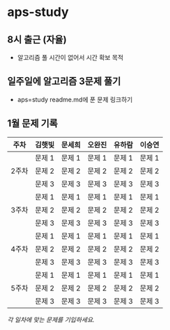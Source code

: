 # aps-study

## 8시 출근 (자율)
- 알고리즘 풀 시간이 없어서 시간 확보 목적

## 일주일에 알고리즘 3문제 풀기
- aps=study readme.md에 푼 문제 링크하기

## 1월 문제 기록

<table>
  <thead>
    <tr>
      <th>주차</th>
      <th>김햇빛</th>
      <th>문세희</th>
      <th>오완진</th>
      <th>유하람</th>
      <th>이승연</th>
    </tr>
  </thead>
  <tbody>
    <tr>
        <tr>
      <td rowspan="3">2주차</td>
      <td>문제 1</td>
      <td>문제 1</td>
      <td>문제 1</td>
      <td>문제 1</td>
      <td>문제 1</td>
    </tr>
    <tr>
      <td>문제 2</td>
      <td>문제 2</td>
      <td>문제 2</td>
      <td>문제 2</td>
      <td>문제 2</td>
    </tr>
    <tr>
      <td>문제 3</td>
      <td>문제 3</td>
      <td>문제 3</td>
      <td>문제 3</td>
      <td>문제 3</td>
    </tr>
        <tr>
      <td rowspan="3">3주차</td>
      <td>문제 1</td>
      <td>문제 1</td>
      <td>문제 1</td>
      <td>문제 1</td>
      <td>문제 1</td>
    </tr>
    <tr>
      <td>문제 2</td>
      <td>문제 2</td>
      <td>문제 2</td>
      <td>문제 2</td>
      <td>문제 2</td>
    </tr>
    <tr>
      <td>문제 3</td>
      <td>문제 3</td>
      <td>문제 3</td>
      <td>문제 3</td>
      <td>문제 3</td>
    </tr>
        <tr>
      <td rowspan="3">4주차</td>
      <td>문제 1</td>
      <td>문제 1</td>
      <td>문제 1</td>
      <td>문제 1</td>
      <td>문제 1</td>
    </tr>
    <tr>
      <td>문제 2</td>
      <td>문제 2</td>
      <td>문제 2</td>
      <td>문제 2</td>
      <td>문제 2</td>
    </tr>
    <tr>
      <td>문제 3</td>
      <td>문제 3</td>
      <td>문제 3</td>
      <td>문제 3</td>
      <td>문제 3</td>
    </tr>
    <tr>
      <td rowspan="3">5주차</td>
      <td>문제 1</td>
      <td>문제 1</td>
      <td>문제 1</td>
      <td>문제 1</td>
      <td>문제 1</td>
    </tr>
    <tr>
      <td>문제 2</td>
      <td>문제 2</td>
      <td>문제 2</td>
      <td>문제 2</td>
      <td>문제 2</td>
    </tr>
    <tr>
      <td>문제 3</td>
      <td>문제 3</td>
      <td>문제 3</td>
      <td>문제 3</td>
      <td>문제 3</td>
    </tr>
  </tbody>
</table>

*각 일차에 맞는 문제를 기입하세요.*
